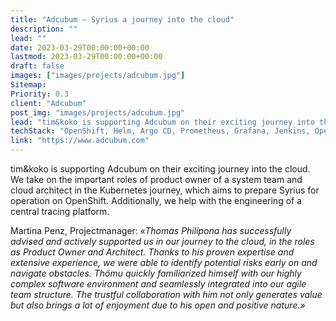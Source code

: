 ```yaml
---
title: "Adcubum – Syrius a journey into the cloud"
description: ""
lead: ""
date: 2023-03-29T00:00:00+00:00
lastmod: 2023-03-29T00:00:00+00:00
draft: false
images: ["images/projects/adcubum.jpg"]
Sitemap:
Priority: 0.3
client: "Adcubum"
post_img: "images/projects/adcubum.jpg"
lead: "tim&koko is supporting Adcubum on their exciting journey into the cloud."
techStack: "OpenShift, Helm, Argo CD, Prometheus, Grafana, Jenkins, OpenTelemetry"
link: "https://www.adcubum.com"
---
```


tim&koko is supporting Adcubum on their exciting journey into the cloud. We take on the important roles of product owner of a system team and cloud architect in the Kubernetes journey, which aims to prepare Syrius for operation on OpenShift. Additionally, we help with the engineering of a central tracing platform.

Martina Penz, Projectmanager: *«Thomas Philipona has successfully advised and actively supported us in our journey to the cloud, in the roles as Product Owner and Architect. Thanks to his proven expertise and extensive experience, we were able to identify potential risks early on and navigate obstacles. Thömu quickly familiarized himself with our highly complex software environment and seamlessly integrated into our agile team structure. The trustful collaboration with him not only generates value but also brings a lot of enjoyment due to his open and positive nature.»*
